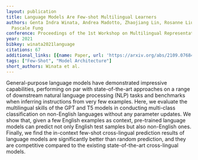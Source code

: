 ```yaml
---
layout: publication
title: Language Models Are Few-shot Multilingual Learners
authors: Genta Indra Winata, Andrea Madotto, Zhaojiang Lin, Rosanne Liu, Jason Yosinski,
  Pascale Fung
conference: Proceedings of the 1st Workshop on Multilingual Representation Learning
year: 2021
bibkey: winata2021language
citations: 67
additional_links: [{name: Paper, url: 'https://arxiv.org/abs/2109.07684'}]
tags: ["Few-Shot", "Model Architecture"]
short_authors: Winata et al.
---
```

General-purpose language models have demonstrated impressive capabilities,
performing on par with state-of-the-art approaches on a range of downstream
natural language processing (NLP) tasks and benchmarks when inferring
instructions from very few examples. Here, we evaluate the multilingual skills
of the GPT and T5 models in conducting multi-class classification on
non-English languages without any parameter updates. We show that, given a few
English examples as context, pre-trained language models can predict not only
English test samples but also non-English ones. Finally, we find the in-context
few-shot cross-lingual prediction results of language models are significantly
better than random prediction, and they are competitive compared to the
existing state-of-the-art cross-lingual models.